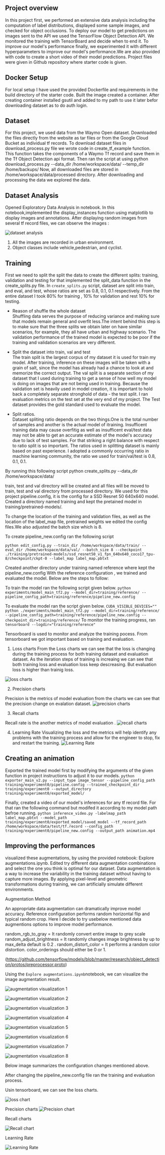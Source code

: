 
## Project overview

In this project  first, we performed an extensive data analysis including the computation of label distributions, displayed some sample images, and checked for object occlusions.
To deploy our model to get predictions on images sent to the API we used the TensorFlow Object Detection API.
We monitored the training with TensorBoard and decide when to end it. To improve our model's performance finally, we experimented it with different hyperparameters to improve our model's performance.We are also provided with code to create a short video of their model predictions.
Project files were given in  Github repository where starter code is given.

## Docker Setup
For local setup I have used the provided Dockerfile and requirements in the build directory of the starter code. Built the image created a container. After creating container installed gsutil and added to my path to use it later befor downloading dataset as to do auth login.

## Dataset

For this project, we used data from the Waymo Open dataset. Downloaded the files directly from the website as tar files or from the Google Cloud Bucket as individual tf records. 
To download dataset files in download_process.py  file we wrote code in  create_tf_example function. This function takes the components of a Waymo Tf record and save them in the Tf Object Detection api format.
Then ran the script at using
python download_process.py --data_dir /home/workspace/data/ --temp_dir /home/backups/
Now, all downloaded files are stored in /home/workspace/data/processed directory.
After downloading and processing the data we explored the data.

## Dataset Analysis

Opened Exploratory Data Analysis in notebook. In this notebook,implemented the display_instances function using matplotlib to display images and annotations.
After displaying random images from several tf record files, we can observe the images :

![dataset analysis](./images/analysis.png)

1) All the images are recorded in urban environment.   
2) Object classes include vehicle,pedestrian, and cyclist. 

## Training

First we need to split the split the data to create the different splits: training, validation and testing for that implemented the split_data function in the create_splits.py file.
In `create_splits.py` script, dataset are split into train, and eval, and test, whose ratios are set as 0.8, 0.1, 0.1 respectively.
From the entire dataset I took 80% for training , 10% for validation and rest 10% for testing.



* Reason of shuffle the whole dataset   
Shuffling data serves the purpose of reducing variance and making sure that models remain general and overfit less.The intent behind this step is to make sure that the three splits we obtain later on have similar scenarios, for example, they all have urban and highway scenario. The validation performance of the trained model is expected to be poor if the training and validation scenarios are very different.  

* Split the dataset into train, val and test    
The train split is the largest corpus of my dataset it is used for train my model. After training, inference on these images will be taken with a grain of salt, since the model has already had a chance to look at and memorize the correct output.
The val split is a separate section of my dataset that I used during training to get a sense of how well my model is doing on images that are not being used in training.
Because the validation set is heavily used in model creation, it is important to hold back a completely separate stronghold of data - the test split. I ran evaluation metrics on the test set at the very end of my project. The Test dataset provides the gold standard used to evaluate the model.

* Split ratios.   
Dataset spliting ratio depends on the two things.One is the total number of samples and another is the actual model of itraining. Insufficent training data may cause overfitig as well as insufficent eval/test data  may not be able to get an accurate estimate of the model's accuracy due to lack of test samples. For that striking a right balance with respect to  ratio split is so important. The ratios used in splitting dataset is mainly based on past experience. I adopted a commonly occurring ratio in machine learning community, the ratio we used for train/val/test is 0.8, 0.1, 0.1. 

By running this following script  python create_splits.py --data_dir /home/workspace/data/

train, test and val directory will be created and all files will be moved to train, test and val directory from processed directory.
We used for this project  pipeline.config, it is the config for a SSD Resnet 50 640x640 model.
Created a directory named training and kept the pretained model in  training/pretrained-models/.

To change the location of the training and validation files, as well as the location of the label_map file, pretrained weights we edited the config files.We also adjusted the batch size which is 8.

To create  pipeline_new.config ran the following script 

`python edit_config.py --train_dir /home/workspace/data/train/ --eval_dir /home/workspace/data/val/ --batch_size 8 --checkpoint ./training/pretrained-models/ssd_resnet50_v1_fpn_640x640_coco17_tpu-8/checkpoint/ckpt-0 --label_map label_map.pbtxt`

Created another directory under training named reference where kept the pipeline_new.config 
With the reference configuration , we trained and evaluated the model. Below are the steps to follow:

To train the model ran the following script given below.
`python experiments/model_main_tf2.py --model_dir=training/reference/ --pipeline_config_path=training/reference/pipeline_new.config`

To evaluate the model ran the script given below.
`CUDA_VISIBLE_DEVICES="" python ./experiments/model_main_tf2.py --model_dir=training/reference/ --pipeline_config_path=training/reference/pipeline_new.config --checkpoint_dir=training/reference/`
To monitor the training progress, ran `tensorboard --logdir="training/reference"`

Tensorboard is used to monitor and analyze the training pocess. From tensorboard we got important based on training and evaluation.

1) Loss charts
From the Loss charts we can see that the loss is changing during the training process for both training dataset and evaluation dataset. As the iteration steps of training is increaing we can see that both training loss and evaluation loss keep descreasing. But evaluation loss is higher than trainig loss.

![loss charts](./images/loss.png)


2) Precision charts

Precision is the  metrics of model evaluation from the charts we can see that the precision change on evalation dataset. 
![precision charts](./images/precission.png)

3) Recall charts

Recall rate is the another metrics of model evaluation .
![recall charts](./images/recall.png)

4) Learning Rate
Visualizing the loss and the metrics will help identify any problems with the training process and allow for the engineer to stop, fix and restart the training.
![Learning Rate](./images/learning_rate.png)


## Creating an animation
Exported the trained model first by modifying the arguments of the given function in project instructions to adjust it to our models.
`python exporter_main_v2.py --input_type image_tensor --pipeline_config_path training/experiment0/pipeline.config --trained_checkpoint_dir training/experiment0 --output_directory training/experiment0/exported_model/`

Finally,  created a video of our model's inferences for any tf record file. For that ran the following command but modifed it according to my model path befroe running.
`python inference_video.py -labelmap_path label_map.pbtxt --model_path training/experiment0/exported_model/saved_model --tf_record_path /home/workspace/data/test/tf.record --config_path training/experiment0/pipeline_new.config --output_path animation.mp4`

## Improving the performances

visualized these augmentations, by using the provided  notebook: Explore augmentations.ipynb. Edited try different data augmentation combinations and select the one you think is optimal for our dataset.
Data augmentation is a way to increase the variability in the training dataset without having to capture more images. By applying pixel-level and geometric transformations during training, we can artificially simulate different environments.

Augmentation Method

An appropriate data augmentation can dramatically improve model accuracy. Reference configuration performs random horizontal flip and typical random crop. Here I decide to try usebelow mentioned data augmentions options to improve model performance.

random_rgb_to_gray = It randomly convert entire image to grey scale
random_adjust_brightness =  It randomly changes image brightness by up to max_delta default is 0.2 . 
random_distort_color = It performs a random color distortion. color_orderings should either be 0 or 1.

(https://github.com/tensorflow/models/blob/master/research/object_detection/protos/preprocessor.proto)

Using the `Explore augmentations.ipynb`notebook, we can visualize the image augmentation result.


![augmentation visualization 1](./images/1.png)

![augmentation visualization 2](./images/2.png)

![augmentation visualization 3](./images/3.png)

![augmentation visualization 4](./images/4.png)

![augmentation visualization 5](./images/5.png)

![augmentation visualization 6](./images/6.png)

![augmentation visualization 7](./images/7.png)

![augmentation visualization 8](./images/8.png)

Below image summarizes the configuration changes mentioned above.

After changing the pipeline_new.config file ran the training and evaluation process.

Usin tensorboard, we can see the loss charts. 

![loss chart](./images/loss2.png)

Precision  charts
![Precision  chart](./images/precission2.png)

Recall charts

![Recall chart](./images/recall2.png)

Learning Rate

![Learning Rate](./images/learning_rate2.png)
